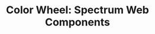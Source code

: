 ---
layout: examples.njk
title: 'Color Wheel: Spectrum Web Components'
displayName: Color Wheel
componentName: color-wheel
componentHeading: sp-color-wheel
tags:
- component-examples
---